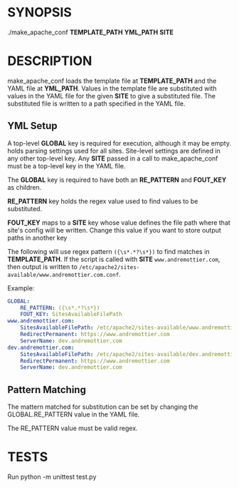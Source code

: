 
# SYNOPSIS

./make_apache_conf **TEMPLATE_PATH** **YML_PATH** **SITE**  

# DESCRIPTION

make_apache_conf loads the template file at **TEMPLATE_PATH** and the YAML file at **YML_PATH**. Values in the template file are substituted with values in the YAML file for the given **SITE** to give a substituted file. The substituted file is written to a path specified in the YAML file.  

## YML Setup  
A top-level **GLOBAL** key is required for execution, although it may be empty. holds parsing settings used for all sites. Site-level settings are defined in any other top-level key. Any **SITE** passed in a call to make_apache_conf must be a top-level 
key in the YAML file.

The **GLOBAL** key is required to have both an **RE_PATTERN** and **FOUT_KEY** as children. 

**RE_PATTERN** key holds the regex value used to find values to be substituted.  

**FOUT_KEY** maps to a **SITE** key whose value defines the file path where that site's config will be written. Change this value if you want to store output paths in another key

The following will use regex pattern `({\s*.*?\s*})` to find matches in **TEMPLATE_PATH**. If the script is called with **SITE** `www.andremottier.com`, then output is written to `/etc/apache2/sites-available/www.andremottier.com.conf`.  

Example:

```yml
GLOBAL:
    RE_PATTERN: ({\s*.*?\s*})
    FOUT_KEY: SitesAvailableFilePath
www.andremottier.com:
    SitesAvailableFilePath: /etc/apache2/sites-available/www.andremottier.com.conf
    RedirectPermanent: https://www.andremottier.com
    ServerName: dev.andremottier.com
dev.andremottier.com:
    SitesAvailableFilePath: /etc/apache2/sites-available/dev.andremottier.com.conf
    RedirectPermanent: https://www.andremottier.com
    ServerName: dev.andremottier.com    
```

## Pattern Matching  
The mattern matched for substitution can be set by changing the GLOBAL.RE_PATTERN value in the YAML file.

The RE_PATTERN value must be valid regex.

# TESTS  
Run python -m unittest test.py
